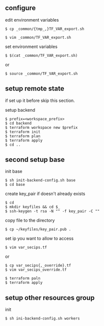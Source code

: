 ## configure
edit environment variables
```console
$ cp _common/{tmp_,}TF_VAR_export.sh
```

```console
$ vim _common/TF_VAR_export.sh
```


set environment variables
```console
$ $(cat _common/TF_VAR_export.sh)
```
or

```console
$ source _common/TF_VAR_export.sh
```


## setup remote state

if set up it before skip this section.  

setup backend
```
$ prefix=<workspace_prefix>
$ cd backend
$ terraform workspace new $prefix
$ terraform init
$ terraform plan
$ terraform apply
$ cd ..
```


## second setup base 

init base
```console
$ sh init-backend-config.sh base
$ cd base
```

create key_pair if doesn't already exists
```console 
$ cd
$ mkdir keyfiles && cd $_
$ ssh-keygen -t rsa -N "" -f key_pair -C ""
```
copy file to the directory
```console
$ cp ~/keyfiles/key_pair.pub .
```

set ip you want to allow to access
```console
$ vim var_secips.tf
```
or
```console
$ cp var_secips{,_override}.tf
$ vim var_secips_override.tf
```

```console
$ terraform paln
$ terraform apply
```

## setup other resources group

init
```
$ sh ini-backend-config.sh workers
```
